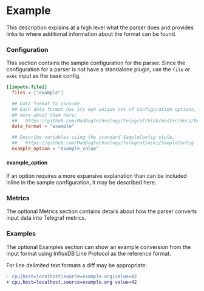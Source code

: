 # Example

This description explains at a high level what the parser does and provides
links to where additional information about the format can be found.

### Configuration

This section contains the sample configuration for the parser.  Since the
configuration for a parser is not have a standalone plugin, use the `file` or
`exec` input as the base config.

```toml
[[inputs.file]]
  files = ["example"]

  ## Data format to consume.
  ## Each data format has its own unique set of configuration options, read
  ## more about them here:
  ##   https://github.com/MadDogTechnology/telegraf/blob/master/docs/DATA_FORMATS_INPUT.md
  data_format = "example"

  ## Describe variables using the standard SampleConfig style.
  ##   https://github.com/MadDogTechnology/telegraf/wiki/SampleConfig
  example_option = "example_value"
```

#### example_option

If an option requires a more expansive explanation than can be included inline
in the sample configuration, it may be described here.

### Metrics

The optional Metrics section contains details about how the parser converts
input data into Telegraf metrics.

### Examples

The optional Examples section can show an example conversion from the input
format using InfluxDB Line Protocol as the reference format.

For line delimited text formats a diff may be appropriate:
```diff
- cpu|host=localhost|source=example.org|value=42
+ cpu,host=localhost,source=example.org value=42
```
